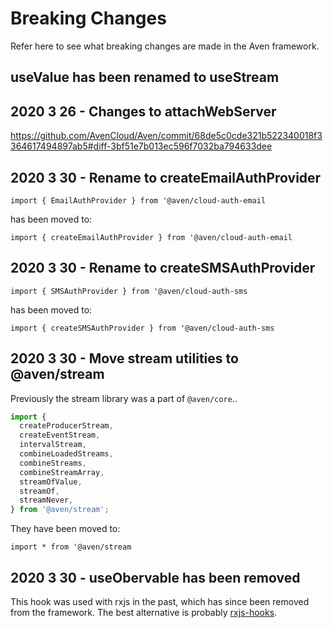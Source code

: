 # Breaking Changes

Refer here to see what breaking changes are made in the Aven framework.

## useValue has been renamed to useStream

## 2020 3 26 - Changes to attachWebServer

https://github.com/AvenCloud/Aven/commit/68de5c0cde321b522340018f3364617494897ab5#diff-3bf51e7b013ec596f7032ba794633dee

## 2020 3 30 - Rename to createEmailAuthProvider

`import { EmailAuthProvider } from '@aven/cloud-auth-email`

has been moved to:

`import { createEmailAuthProvider } from '@aven/cloud-auth-email`

## 2020 3 30 - Rename to createSMSAuthProvider

`import { SMSAuthProvider } from '@aven/cloud-auth-sms`

has been moved to:

`import { createSMSAuthProvider } from '@aven/cloud-auth-sms`

## 2020 3 30 - Move stream utilities to @aven/stream

Previously the stream library was a part of `@aven/core`..

```js
import {
  createProducerStream,
  createEventStream,
  intervalStream,
  combineLoadedStreams,
  combineStreams,
  combineStreamArray,
  streamOfValue,
  streamOf,
  streamNever,
} from '@aven/stream';
```

They have been moved to:

`import * from '@aven/stream`

## 2020 3 30 - useObervable has been removed

This hook was used with rxjs in the past, which has since been removed from the framework. The best alternative is probably [rxjs-hooks](https://github.com/LeetCode-OpenSource/rxjs-hooks).
